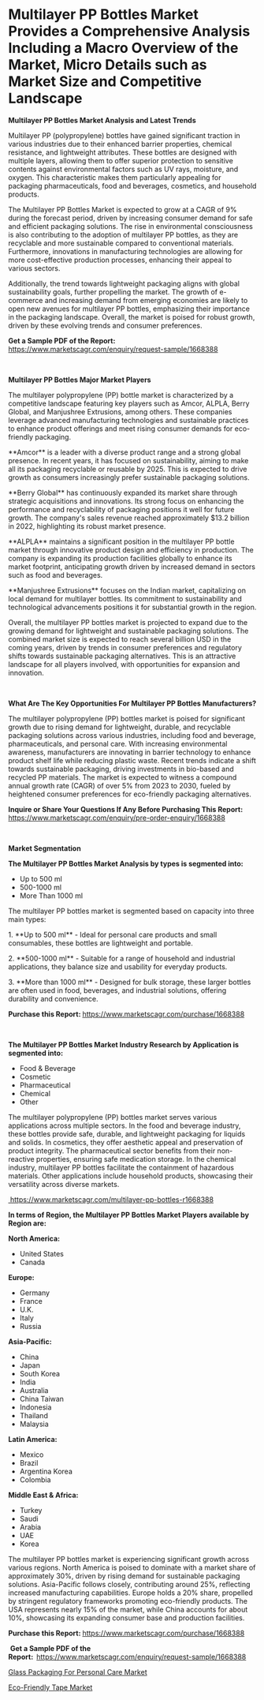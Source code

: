 <p><h1>Multilayer PP Bottles Market Provides a Comprehensive Analysis Including a Macro Overview of the Market, Micro Details such as Market Size and Competitive Landscape</h1></p><p><strong>Multilayer PP Bottles Market Analysis and Latest Trends</strong></p>
<p><p>Multilayer PP (polypropylene) bottles have gained significant traction in various industries due to their enhanced barrier properties, chemical resistance, and lightweight attributes. These bottles are designed with multiple layers, allowing them to offer superior protection to sensitive contents against environmental factors such as UV rays, moisture, and oxygen. This characteristic makes them particularly appealing for packaging pharmaceuticals, food and beverages, cosmetics, and household products.</p><p>The Multilayer PP Bottles Market is expected to grow at a CAGR of 9% during the forecast period, driven by increasing consumer demand for safe and efficient packaging solutions. The rise in environmental consciousness is also contributing to the adoption of multilayer PP bottles, as they are recyclable and more sustainable compared to conventional materials. Furthermore, innovations in manufacturing technologies are allowing for more cost-effective production processes, enhancing their appeal to various sectors.</p><p>Additionally, the trend towards lightweight packaging aligns with global sustainability goals, further propelling the market. The growth of e-commerce and increasing demand from emerging economies are likely to open new avenues for multilayer PP bottles, emphasizing their importance in the packaging landscape. Overall, the market is poised for robust growth, driven by these evolving trends and consumer preferences.</p></p>
<p><strong>Get a Sample PDF of the Report:&nbsp;</strong> <a href="https://www.marketscagr.com/enquiry/request-sample/1668388?utm_campaign=2010&utm_medium=2&utm_source=Github&utm_content=ia&utm_term=08032025&utm_id=multilayer-pp-bottles">https://www.marketscagr.com/enquiry/request-sample/1668388</a></p>
<p>&nbsp;</p>
<p><strong>Multilayer PP Bottles Major Market Players</strong></p>
<p><p>The multilayer polypropylene (PP) bottle market is characterized by a competitive landscape featuring key players such as Amcor, ALPLA, Berry Global, and Manjushree Extrusions, among others. These companies leverage advanced manufacturing technologies and sustainable practices to enhance product offerings and meet rising consumer demands for eco-friendly packaging.</p><p>**Amcor** is a leader with a diverse product range and a strong global presence. In recent years, it has focused on sustainability, aiming to make all its packaging recyclable or reusable by 2025. This is expected to drive growth as consumers increasingly prefer sustainable packaging solutions.</p><p>**Berry Global** has continuously expanded its market share through strategic acquisitions and innovations. Its strong focus on enhancing the performance and recyclability of packaging positions it well for future growth. The company's sales revenue reached approximately $13.2 billion in 2022, highlighting its robust market presence.</p><p>**ALPLA** maintains a significant position in the multilayer PP bottle market through innovative product design and efficiency in production. The company is expanding its production facilities globally to enhance its market footprint, anticipating growth driven by increased demand in sectors such as food and beverages.</p><p>**Manjushree Extrusions** focuses on the Indian market, capitalizing on local demand for multilayer bottles. Its commitment to sustainability and technological advancements positions it for substantial growth in the region.</p><p>Overall, the multilayer PP bottles market is projected to expand due to the growing demand for lightweight and sustainable packaging solutions. The combined market size is expected to reach several billion USD in the coming years, driven by trends in consumer preferences and regulatory shifts towards sustainable packaging alternatives. This is an attractive landscape for all players involved, with opportunities for expansion and innovation.</p></p>
<p>&nbsp;</p>
<p><strong>What Are The Key Opportunities For Multilayer PP Bottles Manufacturers?</strong></p>
<p><p>The multilayer polypropylene (PP) bottles market is poised for significant growth due to rising demand for lightweight, durable, and recyclable packaging solutions across various industries, including food and beverage, pharmaceuticals, and personal care. With increasing environmental awareness, manufacturers are innovating in barrier technology to enhance product shelf life while reducing plastic waste. Recent trends indicate a shift towards sustainable packaging, driving investments in bio-based and recycled PP materials. The market is expected to witness a compound annual growth rate (CAGR) of over 5% from 2023 to 2030, fueled by heightened consumer preferences for eco-friendly packaging alternatives.</p></p>
<p><strong>Inquire or Share Your Questions If Any Before Purchasing This Report:</strong> <a href="https://www.marketscagr.com/enquiry/pre-order-enquiry/1668388?utm_campaign=2010&utm_medium=2&utm_source=Github&utm_content=ia&utm_term=08032025&utm_id=multilayer-pp-bottles">https://www.marketscagr.com/enquiry/pre-order-enquiry/1668388</a></p>
<p>&nbsp;</p>
<p><strong>Market Segmentation</strong></p>
<p><strong>The Multilayer PP Bottles Market Analysis by types is segmented into:</strong></p>
<p><ul><li>Up to 500 ml</li><li>500-1000 ml</li><li>More Than 1000 ml</li></ul></p>
<p><p>The multilayer PP bottles market is segmented based on capacity into three main types: </p><p>1. **Up to 500 ml** - Ideal for personal care products and small consumables, these bottles are lightweight and portable. </p><p>2. **500-1000 ml** - Suitable for a range of household and industrial applications, they balance size and usability for everyday products. </p><p>3. **More than 1000 ml** - Designed for bulk storage, these larger bottles are often used in food, beverages, and industrial solutions, offering durability and convenience.</p></p>
<p><strong>Purchase this Report:&nbsp;</strong><a href="https://www.marketscagr.com/purchase/1668388?utm_campaign=2010&utm_medium=2&utm_source=Github&utm_content=ia&utm_term=08032025&utm_id=multilayer-pp-bottles">https://www.marketscagr.com/purchase/1668388</a></p>
<p>&nbsp;</p>
<p><strong>The Multilayer PP Bottles Market Industry Research by Application is segmented into:</strong></p>
<p><ul><li>Food & Beverage</li><li>Cosmetic</li><li>Pharmaceutical</li><li>Chemical</li><li>Other</li></ul></p>
<p><p>The multilayer polypropylene (PP) bottles market serves various applications across multiple sectors. In the food and beverage industry, these bottles provide safe, durable, and lightweight packaging for liquids and solids. In cosmetics, they offer aesthetic appeal and preservation of product integrity. The pharmaceutical sector benefits from their non-reactive properties, ensuring safe medication storage. In the chemical industry, multilayer PP bottles facilitate the containment of hazardous materials. Other applications include household products, showcasing their versatility across diverse markets.</p></p>
<p><a href="https://www.marketscagr.com/multilayer-pp-bottles-r1668388?utm_campaign=2010&utm_medium=2&utm_source=Github&utm_content=ia&utm_term=08032025&utm_id=multilayer-pp-bottles">&nbsp;https://www.marketscagr.com/multilayer-pp-bottles-r1668388</a></p>
<p><strong>In terms of Region, the Multilayer PP Bottles Market Players available by Region are:</strong></p>
<p>
    <p> <strong> North America: </strong>
        <ul>
            <li>United States</li>
            <li>Canada</li>
        </ul>
        </p> 
    <p> <strong> Europe: </strong>
        <ul>
            <li>Germany</li>
            <li>France</li>
            <li>U.K.</li>
            <li>Italy</li>
            <li>Russia</li>
        </ul>
        </p> 
    <p> <strong> Asia-Pacific: </strong>
        <ul>
            <li>China</li>
            <li>Japan</li>
            <li>South Korea</li>
            <li>India</li>
            <li>Australia</li>
            <li>China Taiwan</li>
            <li>Indonesia</li>
            <li>Thailand</li>
            <li>Malaysia</li>
        </ul>
        </p> 
    <p> <strong> Latin America: </strong>
        <ul>
            <li>Mexico</li>
            <li>Brazil</li>
            <li>Argentina Korea</li>
            <li>Colombia</li>
        </ul>
        </p> 
    <p> <strong> Middle East & Africa: </strong>
        <ul>
            <li>Turkey</li>
            <li>Saudi</li>
            <li>Arabia</li>
            <li>UAE</li>
            <li>Korea</li>
        </ul>
    </p>
    </p>
<p><p>The multilayer PP bottles market is experiencing significant growth across various regions. North America is poised to dominate with a market share of approximately 30%, driven by rising demand for sustainable packaging solutions. Asia-Pacific follows closely, contributing around 25%, reflecting increased manufacturing capabilities. Europe holds a 20% share, propelled by stringent regulatory frameworks promoting eco-friendly products. The USA represents nearly 15% of the market, while China accounts for about 10%, showcasing its expanding consumer base and production facilities.</p></p>
<p><strong>Purchase this Report: </strong><a href="https://www.marketscagr.com/purchase/1668388?utm_campaign=2010&utm_medium=2&utm_source=Github&utm_content=ia&utm_term=08032025&utm_id=multilayer-pp-bottles">https://www.marketscagr.com/purchase/1668388</a></p>
<p>&nbsp;<strong>Get a Sample PDF of the Report:&nbsp;&nbsp;</strong><a href="https://www.marketscagr.com/enquiry/request-sample/1668388?utm_campaign=2010&utm_medium=2&utm_source=Github&utm_content=ia&utm_term=08032025&utm_id=multilayer-pp-bottles">https://www.marketscagr.com/enquiry/request-sample/1668388</a></p>
<p><strong></strong></p>
<p><p><a href="https://github.com/salkidtodo/Market-Research-Report-List-1/blob/main/glass-packaging-for-personal-care-market.md?utm_campaign=2010&utm_medium=2&utm_source=Github&utm_content=ia&utm_term=08032025&utm_id=multilayer-pp-bottles">Glass Packaging For Personal Care Market</a></p><p><a href="https://github.com/BryceTownsendr/Market-Research-Report-List-7/blob/main/eco-friendly-tape-market.md?utm_campaign=2010&utm_medium=2&utm_source=Github&utm_content=ia&utm_term=08032025&utm_id=multilayer-pp-bottles">Eco-Friendly Tape Market</a></p></p>